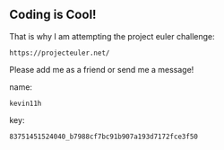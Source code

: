 Coding is Cool!
---------------------

That is why I am attempting the project euler challenge:

    https://projecteuler.net/

Please add me as a friend or send me a message!

name:

    kevin11h

key:

    83751451524040_b7988cf7bc91b907a193d7172fce3f50
                
